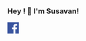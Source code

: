 ### Hey ! 👋 I'm Susavan!

<a href="mailto:susavanpal07@gmail.com">
  <img align="left" width="26px" src="https://github.com/susavan07/susavan07/blob/main/facebook.png" />
</a>
<!--
**susavan07/susavan07** is a ✨ _special_ ✨ repository because its `README.md` (this file) appears on your GitHub profile.

Here are some ideas to get you started:

- 🔭 I’m currently working on ...
- 🌱 I’m currently learning ...
- 👯 I’m looking to collaborate on ...
- 🤔 I’m looking for help with ...
- 💬 Ask me about ...
- 📫 How to reach me: ...
- 😄 Pronouns: ...
- ⚡ Fun fact: ...
-->
